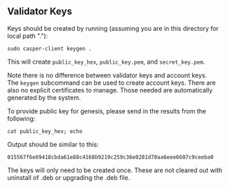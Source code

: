 ## Validator Keys  

Keys should be created by running (assuming you are in this directory for local path "."):

`sudo casper-client keygen .`

This will create `public_key_hex`, `public_key.pem`, and `secret_key.pem`. 

Note there is no difference between validator keys and account keys.  
The `keygen` subcommand can be used to create account keys. There are also
no explicit certificates to manage. Those needed are automatically generated by the system.

To provide public key for genesis, please send in the results from the following:

`cat public_key_hex; echo`

Output should be similar to this: 

`015567f6e69418cbda61e88c4168b9219c259c36e0281d70aa6eee6607c9ceeba0`

The keys will only need to be created once. These are not cleared out with uninstall of .deb or upgrading
the .deb file. 